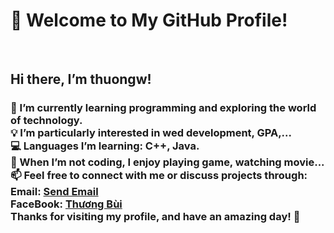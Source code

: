 <h1>👋 Welcome to My GitHub Profile!</h1> <br>
<h2>Hi there, I’m thuongw!</h2>

<p><h3>🌱 I’m currently learning programming and exploring the world of technology. <br>
💡 I’m particularly interested in wed development, GPA,... <br>
💻 Languages I’m learning: C++, Java. <br>
🎸 When I’m not coding, I enjoy playing game, watching movie... <br>
📫 Feel free to connect with me or discuss projects through: <br>
Email: <a href= "mailto:buiminhthuong30122005@gmail.com">Send Email</a> <br>
FaceBook: <a href="https://www.facebook.com/thuong.bui.444977">Thương Bùi</a> <br>
Thanks for visiting my profile, and have an amazing day! 🌟</h3></p>
